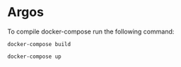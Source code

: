 # Argos

To compile docker-compose run the following command:

```
docker-compose build
```

```
docker-compose up
```
